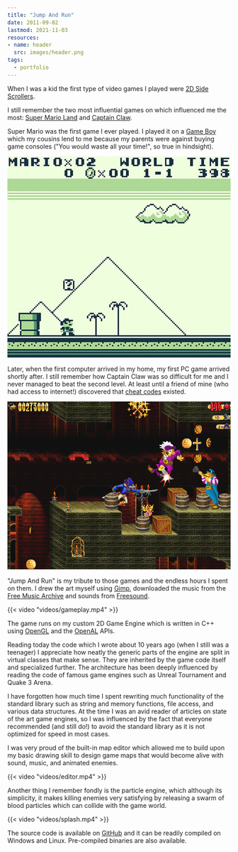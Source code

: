 ```yaml
---
title: "Jump And Run"
date: 2011-09-02
lastmod: 2021-11-03
resources:
- name: header
  src: images/header.png
tags:
  - portfolio
---
```


When I was a kid the first type of video games I played were [2D Side Scrollers](https://en.wikipedia.org/wiki/Side-scrolling_video_game).

I still remember the two most influential games on which influenced me the most: [Super Mario Land](https://en.wikipedia.org/wiki/Super_Mario_Land) and [Captain Claw](https://en.wikipedia.org/wiki/Claw_(video_game)).

Super Mario was the first game I ever played. I played it on a [Game Boy](https://en.wikipedia.org/wiki/Game_Boy) which my cousins lend to me because my parents were against buying game consoles ("You would waste all your time!", so true in hindsight).

![Super Mario Land gameplay](images/supermarioland.jpg)

Later, when the first computer arrived in my home, my first PC game arrived shortly after. I still remember how Captain Claw was so difficult for me and I never managed to beat the second level. At least until a friend of mine (who had access to internet!) discovered that [cheat codes](https://en.wikipedia.org/wiki/Cheating_in_video_games#Cheat_codes) existed.

![Captain Claw gameplay](images/claw.gif)

"Jump And Run" is my tribute to those games and the endless hours I spent on them. I drew the art myself using [Gimp](https://www.gimp.org/), downloaded the music from the [Free Music Archive](https://freemusicarchive.org) and sounds from [Freesound](https://freesound.org/).

{{< video "videos/gameplay.mp4" >}}

The game runs on my custom 2D Game Engine which is written in C++ using [OpenGL](https://en.wikipedia.org/wiki/OpenGL) and the [OpenAL](https://en.wikipedia.org/wiki/OpenAL) APIs.

Reading today the code which I wrote about 10 years ago (when I still was a teenager) I appreciate how neatly the generic parts of the engine are split in virtual classes that make sense. They are inherited by the game code itself and specialized further. The architecture has been deeply influenced by  reading the code of famous game engines such as Unreal Tournament and Quake 3 Arena.

I have forgotten how much time I spent rewriting much functionality of the standard library such as string and memory functions, file access, and various data structures. At the time I was an avid reader of articles on state of the art game engines, so I was influenced by the fact that everyone recommended (and still do!) to avoid the standard library as it is not optimized for speed in most cases.

I was very proud of the built-in map editor which allowed me to build upon my basic drawing skill to design game maps that would become alive with sound, music, and animated enemies.

{{< video "videos/editor.mp4" >}}

Another thing I remember fondly is the particle engine, which although its simplicity, it makes killing enemies very satisfying by releasing a swarm of blood particles which can collide with the game world.

{{< video "videos/splash.mp4" >}}

The source code is available on [GitHub](https://github.com/skilion/jump-and-run) and it can be readily compiled on Windows and Linux. Pre-compiled binaries are also available.